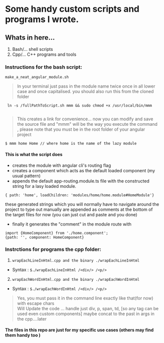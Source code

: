 # Some handy custom scripts and programs I wrote.

## Whats in here...
1. Bash/... shell scripts
2. Cpp/... C++ programs and tools


### Instructions for the bash script: 
` make_a_neat_angular_module.sh ` 
> In your terminal just pass in the module name twice once in all lower case and once capitalised. you should also run this from the cloned folder
```
 ln -s /fullPathToScript.sh mmm && sudo chmod +x /usr/local/bin/mmm
 
 ```
> This creates a link for convenience... now you can modify and save the source file and "mmm" will be the way you execute the command , please note that you must be in the root folder of your angular project
``` 
$ mmm home Home // where home is the name of the lazy module

```
#### This is what the script does
* creates the module with angular cli's routing flag
* creates a component which acts as the default loaded component (my usual pattern)
* appends the default app-routing.module.ts file with the constructed string for a lasy loaded module.
 ```
 { path: 'home', loadChildren: 'modules/home/home.module#HomeModule'}
 ```
 these generated strings which you will normally have to navigate around the project to type out manually are appended as comments at the bottom of the target files for now (you can just cut and paste and you done)
* finally it generates the "comment" in the module route with 
```
import {HomeComponent} from './home.component';
{path: '', component: HomeComponent}

```

### Instrctions for programs the cpp folder:
1. ` wrapEachLineInHtml.cpp and the binary ./wrapEachLineInHtml `  
* Syntax : ` $./wrapEachLineInHtml /<div/> /<p/> `
2. ` wrapEachWordInHtml.cpp and the binary ./wrapEachWordInHtml `
* Syntax : ` $./wrapEachWordInHtml /<div/> /<p/> `
  
> Yes, you must pass it in the command line exactly like that(for now) with escape chars   
Will Update the code ... handle just div, p, span, td,  [so any tag can be used even custom components] 
maybe concat to the past in args in the cpp....later

#### The files in this repo are just for my specific use cases (others may find them handy too )



